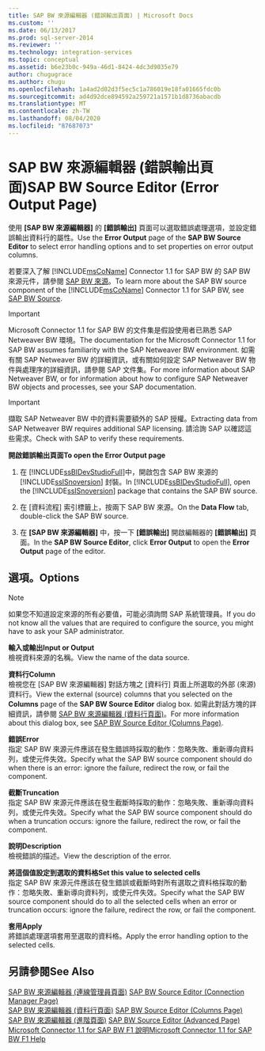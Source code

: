 ```yaml
---
title: SAP BW 來源編輯器 (錯誤輸出頁面) | Microsoft Docs
ms.custom: ''
ms.date: 06/13/2017
ms.prod: sql-server-2014
ms.reviewer: ''
ms.technology: integration-services
ms.topic: conceptual
ms.assetid: b6e23b0c-949a-46d1-8424-4dc3d9035e79
author: chugugrace
ms.author: chugu
ms.openlocfilehash: 1a4ad2d02d3f5ec5c1a786019e18fa01665fdc0b
ms.sourcegitcommit: ad4d92dce894592a259721a1571b1d8736abacdb
ms.translationtype: MT
ms.contentlocale: zh-TW
ms.lasthandoff: 08/04/2020
ms.locfileid: "87687073"
---
```

# <a name="sap-bw-source-editor-error-output-page"></a><span data-ttu-id="42cca-102">SAP BW 來源編輯器 (錯誤輸出頁面)</span><span class="sxs-lookup"><span data-stu-id="42cca-102">SAP BW Source Editor (Error Output Page)</span></span>
  <span data-ttu-id="42cca-103">使用 **[SAP BW 來源編輯器]** 的 **[錯誤輸出]** 頁面可以選取錯誤處理選項，並設定錯誤輸出資料行的屬性。</span><span class="sxs-lookup"><span data-stu-id="42cca-103">Use the **Error Output** page of the **SAP BW Source Editor** to select error handling options and to set properties on error output columns.</span></span>  
  
 <span data-ttu-id="42cca-104">若要深入了解 [!INCLUDE[msCoName](../../includes/msconame-md.md)] Connector 1.1 for SAP BW 的 SAP BW 來源元件，請參閱 [SAP BW 來源](sap-bw-source.md)。</span><span class="sxs-lookup"><span data-stu-id="42cca-104">To learn more about the SAP BW source component of the [!INCLUDE[msCoName](../../includes/msconame-md.md)] Connector 1.1 for SAP BW, see [SAP BW Source](sap-bw-source.md).</span></span>  
  
> [!IMPORTANT]  
>  <span data-ttu-id="42cca-105">Microsoft Connector 1.1 for SAP BW 的文件集是假設使用者已熟悉 SAP Netweaver BW 環境。</span><span class="sxs-lookup"><span data-stu-id="42cca-105">The documentation for the Microsoft Connector 1.1 for SAP BW assumes familiarity with the SAP Netweaver BW environment.</span></span> <span data-ttu-id="42cca-106">如需有關 SAP Netweaver BW 的詳細資訊，或有關如何設定 SAP Netweaver BW 物件與處理序的詳細資訊，請參閱 SAP 文件集。</span><span class="sxs-lookup"><span data-stu-id="42cca-106">For more information about SAP Netweaver BW, or for information about how to configure SAP Netweaver BW objects and processes, see your SAP documentation.</span></span>  
  
> [!IMPORTANT]  
>  <span data-ttu-id="42cca-107">擷取 SAP Netweaver BW 中的資料需要額外的 SAP 授權。</span><span class="sxs-lookup"><span data-stu-id="42cca-107">Extracting data from SAP Netweaver BW requires additional SAP licensing.</span></span> <span data-ttu-id="42cca-108">請洽詢 SAP 以確認這些需求。</span><span class="sxs-lookup"><span data-stu-id="42cca-108">Check with SAP to verify these requirements.</span></span>  
  
 <span data-ttu-id="42cca-109">**開啟錯誤輸出頁面**</span><span class="sxs-lookup"><span data-stu-id="42cca-109">**To open the Error Output page**</span></span>  
  
1.  <span data-ttu-id="42cca-110">在 [!INCLUDE[ssBIDevStudioFull](../../includes/ssbidevstudiofull-md.md)]中，開啟包含 SAP BW 來源的 [!INCLUDE[ssISnoversion](../../includes/ssisnoversion-md.md)] 封裝。</span><span class="sxs-lookup"><span data-stu-id="42cca-110">In [!INCLUDE[ssBIDevStudioFull](../../includes/ssbidevstudiofull-md.md)], open the [!INCLUDE[ssISnoversion](../../includes/ssisnoversion-md.md)] package that contains the SAP BW source.</span></span>  
  
2.  <span data-ttu-id="42cca-111">在 [資料流程]  索引標籤上，按兩下 SAP BW 來源。</span><span class="sxs-lookup"><span data-stu-id="42cca-111">On the **Data Flow** tab, double-click the SAP BW source.</span></span>  
  
3.  <span data-ttu-id="42cca-112">在 **[SAP BW 來源編輯器]** 中，按一下 **[錯誤輸出]** 開啟編輯器的 **[錯誤輸出]** 頁面。</span><span class="sxs-lookup"><span data-stu-id="42cca-112">In the **SAP BW Source Editor**, click **Error Output** to open the **Error Output** page of the editor.</span></span>  
  
## <a name="options"></a><span data-ttu-id="42cca-113">選項。</span><span class="sxs-lookup"><span data-stu-id="42cca-113">Options</span></span>  
  
> [!NOTE]  
>  <span data-ttu-id="42cca-114">如果您不知道設定來源的所有必要值，可能必須詢問 SAP 系統管理員。</span><span class="sxs-lookup"><span data-stu-id="42cca-114">If you do not know all the values that are required to configure the source, you might have to ask your SAP administrator.</span></span>  
  
 <span data-ttu-id="42cca-115">**輸入或輸出**</span><span class="sxs-lookup"><span data-stu-id="42cca-115">**Input or Output**</span></span>  
 <span data-ttu-id="42cca-116">檢視資料來源的名稱。</span><span class="sxs-lookup"><span data-stu-id="42cca-116">View the name of the data source.</span></span>  
  
 <span data-ttu-id="42cca-117">**資料行**</span><span class="sxs-lookup"><span data-stu-id="42cca-117">**Column**</span></span>  
 <span data-ttu-id="42cca-118">檢視您在 [SAP BW 來源編輯器] 對話方塊之 [資料行] 頁面上所選取的外部 (來源) 資料行。</span><span class="sxs-lookup"><span data-stu-id="42cca-118">View the external (source) columns that you selected on the **Columns** page of the **SAP BW Source Editor** dialog box.</span></span> <span data-ttu-id="42cca-119">如需此對話方塊的詳細資訊，請參閱 [SAP BW 來源編輯器 &#40;資料行頁面&#41;](sap-bw-source-editor-columns-page.md)。</span><span class="sxs-lookup"><span data-stu-id="42cca-119">For more information about this dialog box, see [SAP BW Source Editor &#40;Columns Page&#41;](sap-bw-source-editor-columns-page.md).</span></span>  
  
 <span data-ttu-id="42cca-120">**錯誤**</span><span class="sxs-lookup"><span data-stu-id="42cca-120">**Error**</span></span>  
 <span data-ttu-id="42cca-121">指定 SAP BW 來源元件應該在發生錯誤時採取的動作：忽略失敗、重新導向資料列，或使元件失效。</span><span class="sxs-lookup"><span data-stu-id="42cca-121">Specify what the SAP BW source component should do when there is an error: ignore the failure, redirect the row, or fail the component.</span></span>  
  
 <span data-ttu-id="42cca-122">**截斷**</span><span class="sxs-lookup"><span data-stu-id="42cca-122">**Truncation**</span></span>  
 <span data-ttu-id="42cca-123">指定 SAP BW 來源元件應該在發生截斷時採取的動作：忽略失敗、重新導向資料列，或使元件失效。</span><span class="sxs-lookup"><span data-stu-id="42cca-123">Specify what the SAP BW source component should do when a truncation occurs: ignore the failure, redirect the row, or fail the component.</span></span>  
  
 <span data-ttu-id="42cca-124">**說明**</span><span class="sxs-lookup"><span data-stu-id="42cca-124">**Description**</span></span>  
 <span data-ttu-id="42cca-125">檢視錯誤的描述。</span><span class="sxs-lookup"><span data-stu-id="42cca-125">View the description of the error.</span></span>  
  
 <span data-ttu-id="42cca-126">**將這個值設定到選取的資料格**</span><span class="sxs-lookup"><span data-stu-id="42cca-126">**Set this value to selected cells**</span></span>  
 <span data-ttu-id="42cca-127">指定 SAP BW 來源元件應該在發生錯誤或截斷時對所有選取之資料格採取的動作：忽略失敗、重新導向資料列，或使元件失效。</span><span class="sxs-lookup"><span data-stu-id="42cca-127">Specify what the SAP BW source component should do to all the selected cells when an error or truncation occurs: ignore the failure, redirect the row, or fail the component.</span></span>  
  
 <span data-ttu-id="42cca-128">**套用**</span><span class="sxs-lookup"><span data-stu-id="42cca-128">**Apply**</span></span>  
 <span data-ttu-id="42cca-129">將錯誤處理選項套用至選取的資料格。</span><span class="sxs-lookup"><span data-stu-id="42cca-129">Apply the error handling option to the selected cells.</span></span>  
  
## <a name="see-also"></a><span data-ttu-id="42cca-130">另請參閱</span><span class="sxs-lookup"><span data-stu-id="42cca-130">See Also</span></span>  
 <span data-ttu-id="42cca-131">[SAP BW 來源編輯器 &#40;連線管理員頁面&#41;](sap-bw-source-editor-connection-manager-page.md) </span><span class="sxs-lookup"><span data-stu-id="42cca-131">[SAP BW Source Editor &#40;Connection Manager Page&#41;](sap-bw-source-editor-connection-manager-page.md) </span></span>  
 <span data-ttu-id="42cca-132">[SAP BW 來源編輯器 &#40;資料行頁面&#41;](sap-bw-source-editor-columns-page.md) </span><span class="sxs-lookup"><span data-stu-id="42cca-132">[SAP BW Source Editor &#40;Columns Page&#41;](sap-bw-source-editor-columns-page.md) </span></span>  
 <span data-ttu-id="42cca-133">[SAP BW 來源編輯器 &#40;進階頁面&#41;](sap-bw-source-editor-advanced-page.md) </span><span class="sxs-lookup"><span data-stu-id="42cca-133">[SAP BW Source Editor &#40;Advanced Page&#41;](sap-bw-source-editor-advanced-page.md) </span></span>  
 [<span data-ttu-id="42cca-134">Microsoft Connector 1.1 for SAP BW F1 說明</span><span class="sxs-lookup"><span data-stu-id="42cca-134">Microsoft Connector 1.1 for SAP BW F1 Help</span></span>](../microsoft-connector-for-sap-bw-f1-help.md)  
  
  
